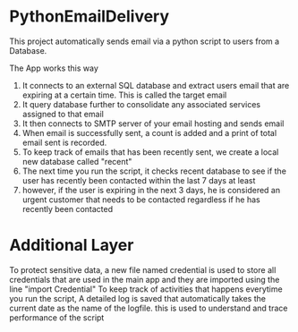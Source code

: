 # PythonEmailDelivery
This project automatically sends email via a python script to users from a Database.

The App works this way
1. It connects to an external SQL database and extract users email that are expiring at a certain time. This is called the target email
2. It query database further to consolidate any associated services assigned to that email
3. It then connects to SMTP server of your email hosting and sends email
4. When email is successfully sent, a count is added and a print of total email sent is recorded.
5. To keep track of emails that has been recently sent, we create a local new database called "recent"
6. The next time you run the script, it checks recent database to see if the user has recently been contacted within the last 7 days at least
7. however, if the user is expiring in the next 3 days, he is considered an urgent customer that needs to be contacted regardless if he has recently been contacted

# Additional Layer
To protect sensitive data, a new file named credential is used to store all credentials that are used in the main app and they are imported using the line "import Credential"
To keep track of activities that happens everytime you run the script, A detailed log is saved that automatically takes the current date as the name of the logfile. this is used to understand and trace performance of the script
